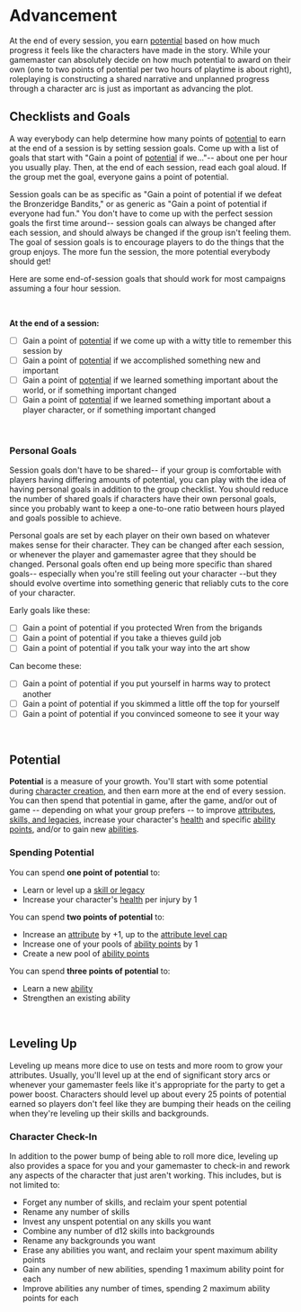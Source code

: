 # Advancement

At the end of every session, you earn [potential](../character/backgrounds.md#potential) based on how much progress it feels like the characters have made in the story. While your gamemaster can absolutely decide on how much potential to award on their own (one to two points of potential per two hours of playtime is about right), roleplaying is constructing a shared narrative and unplanned progress through a character arc is just as important as advancing the plot.

## Checklists and Goals

A way everybody can help determine how many points of [potential](../character/backgrounds.md#honing-your-skills) to earn at the end of a session is by setting session goals. Come up with a list of goals that start with "Gain a point of [potential](../character/backgrounds.md#honing-your-skills) if we..."-- about one per hour you usually play. Then, at the end of each session, read each goal aloud. If the group met the goal, everyone gains a point of potential.

Session goals can be as specific as "Gain a point of potential if we defeat the Bronzeridge Bandits," or as generic as "Gain a point of potential if everyone had fun." You don't have to come up with the perfect session goals the first time around-- session goals can always be changed after each session, and should always be changed if the group isn't feeling them. The goal of session goals is to encourage players to do the things that the group enjoys. The more fun the session, the more potential everybody should get! 

Here are some end-of-session goals that should work for most campaigns assuming a four hour session.

<br/>

**At the end of a session:**

* [ ] Gain a point of [potential](../character/backgrounds.md#honing-your-skills) if we come up with a witty title to remember this session by
* [ ] Gain a point of [potential](../character/backgrounds.md#honing-your-skills) if we accomplished something new and important
* [ ] Gain a point of [potential](../character/backgrounds.md#honing-your-skills) if we learned something important about the world, or if something important changed
* [ ] Gain a point of [potential](../character/backgrounds.md#honing-your-skills) if we learned something important about a player character, or if something important changed

<br/>

### Personal Goals

Session goals don't have to be shared-- if your group is comfortable with players having differing amounts of potential, you can play with the idea of having personal goals in addition to the group checklist. You should reduce the number of shared goals if characters have their own personal goals, since you probably want to keep a one-to-one ratio between hours played and goals possible to achieve.

Personal goals are set by each player on their own based on whatever makes sense for their character. They can be changed after each session, or whenever the player and gamemaster agree that they should be changed. Personal goals often end up being more specific than shared goals-- especially when you're still feeling out your character --but they should evolve overtime into something generic that reliably cuts to the core of your character.

Early goals like these:

* [ ] Gain a point of potential if you protected Wren from the brigands
* [ ] Gain a point of potential if you take a thieves guild job
* [ ] Gain a point of potential if you talk your way into the art show

Can become these:

* [ ] Gain a point of potential if you put yourself in harms way to protect another
* [ ] Gain a point of potential if you skimmed a little off the top for yourself
* [ ] Gain a point of potential if you convinced someone to see it your way

<br/>

## Potential

**Potential** is a measure of your growth. You'll start with some potential during [character creation](typora://app/getting_started/creation.md), and then earn more at the end of every session. You can then spend that potential in game, after the game, and/or out of game -- depending on what your group prefers -- to improve [attributes](../character/attributes.md), [skills, and legacies](../character/backgrounds.md#improving-skills-and-legacies), increase your character's [health](../character/health.md) and specific [ability points](../character/abilities.md#ability-points), and/or to gain new [abilities](../character/).

### Spending Potential

You can spend **one point of potential** to:

*   Learn or level up a [skill or legacy](../character/backgrounds.md#improving-skills-and-legacies)
*   Increase your character's [health](../character/health.md) per injury by 1

You can spend **two points of potential** to:

*   Increase an [attribute](../character/attributes.md) by +1, up to the [attribute level cap](../character/attributes.md#attribute-level-cap)
*   Increase one of your pools of [ability points](../character/abilities.md#ability-points) by 1
*   Create a new pool of [ability points](../character/abilities.md#ability-points)

You can spend **three points of potential** to:

*   Learn a new [ability](../character/abilities.md) 
*   Strengthen an existing ability

<br/>

## Leveling Up

Leveling up means more dice to use on tests and more room to grow your attributes. Usually, you'll level up at the end of significant story arcs or whenever your gamemaster feels like it's appropriate for the party to get a power boost. Characters should level up about every 25 points of potential earned so players don't feel like they are bumping their heads on the ceiling when they're leveling up their skills and backgrounds.

### Character Check-In

In addition to the power bump of being able to roll more dice, leveling up also provides a space for you and your gamemaster to check-in and rework any aspects of the character that just aren't working. This includes, but is not limited to:

* Forget any number of skills, and reclaim your spent potential
* Rename any number of skills
* Invest any unspent potential on any skills you want
* Combine any number of d12 skills into backgrounds
* Rename any backgrounds you want
* Erase any abilities you want, and reclaim your spent maximum ability points
* Gain any number of new abilities, spending 1 maximum ability point for each
* Improve abilities any number of times, spending 2 maximum ability points for each

<br/>
